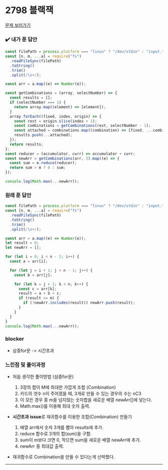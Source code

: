 # 2798 블랙잭

[문제 보러가기](https://www.acmicpc.net/problem/2798)

### :heavy_check_mark: 내가 푼 답안

```javascript
const filePath = process.platform === "linux" ? "/dev/stdin" : "input.txt";
const [n, m, ...a] = require("fs")
  .readFileSync(filePath)
  .toString()
  .trim()
  .split(/\s+/);

const arr = a.map((e) => Number(e));

const getCombinations = (array, selectNumber) => {
  const results = [];
  if (selectNumber === 1) {
    return array.map((element) => [element]);
  }
  array.forEach((fixed, index, origin) => {
    const rest = origin.slice(index + 1);
    const combinations = getCombinations(rest, selectNumber - 1);
    const attached = combinations.map((combination) => [fixed, ...combination]);
    results.push(...attached);
  });
  return results;
};
const reducer = (accumulator, curr) => accumulator + curr;
const newArr = getCombinations(arr, 3).map((e) => {
  const sum = e.reduce(reducer);
  return sum > m ? 0 : sum;
});

console.log(Math.max(...newArr));
```

### 원래 푼 답안

```javascript
const filePath = process.platform === "linux" ? "/dev/stdin" : "input.txt";
const [n, m, ...a] = require("fs")
  .readFileSync(filePath)
  .toString()
  .trim()
  .split(/\s+/);

const arr = a.map((e) => Number(e));
let result = 0;
let newArr = [];

for (let i = 0; i < n - 2; i++) {
  const a = arr[i];

  for (let j = i + 1; j < n - 1; j++) {
    const b = arr[j];

    for (let k = j + 1; k < n; k++) {
      const c = arr[k];
      result = a + b + c;
      if (result <= m) {
        if (!newArr.includes(result)) newArr.push(result);
      }
    }
  }
}
console.log(Math.max(...newArr));
```

### blocker

- 삼중for문 -> 시간초과

### 느낀점 및 풀이과정

- 처음 생각한 풀이방법 (삼중for문)

  1. 3장의 합이 M에 최대한 가깝게 조합 (Combination)
  2. 카드의 갯수 n이 주어졌을 때, 3개로 만들 수 있는 경우의 수는 nC3
  3. 이 모든 경우 중 m을 넘지않는 숫자합을 새로운 배열 newArr[]에 넣는다.
  4. Math.max()를 이용해 최대 숫자 출력.

- **시간초과 issue**로 재귀함수를 이용한 조합(Combination) 만들기

  1. 배열 arr에서 숫자 3개를 뽑아 results에 추가.
  2. reduce 함수로 3개의 합(sum)을 구함.
  3. sum이 m보다 크면 0, 작으면 sum을 새로운 배열 newArr에 추가.
  4. newArr 중 최대값 출력.

- 재귀함수로 Combination을 만들 수 있다는게 신박했다.

<hr/>
